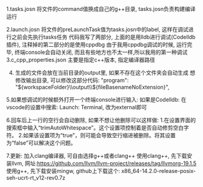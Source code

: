 
1.tasks.josn
    将文件的command值换成自己的g++目录, tasks.josn负责构建编译运行

2.launch.josn
    将文件的preLaunchTask值为tasks.josn中的label, 这样在调试进行之前会先执行tasks任务
    代码我写了两部分, 上面的是用lldb进行调试(Codelldb插件), 注释掉的第二部分的是使用cppdbg
    由于我用cppdbg调试的时候, 运行完毕, 终端console会自动关闭, 而且有些地方也不太一样,所以我用的第一种调试
3.c_cpp_properties.json
    主要是指定c++版本, 指定编译器路径

4.  生成的文件会放在当前目录的output里, 如果不存在这个文件夹会自动生成
    想修改输出目录, 可以修改这部分代码:
    "program": "${workspaceFolder}\\output\\${fileBasenameNoExtension}", 

5.如果想调试的时候额外打开一个终端console进行输入:
    如果是Codelldb:
        在vscode的设置中搜索: Launch: Terminal, 改为external即可
        
6.回车后上一行的空行会自动删除, 如果不想让他删除可以这样做:
      1.在设置界面的搜索框中输入“trimAutoWhitespace”。这个设置项控制着是否自动修剪空白字符。
      2.如果该设置项为“true”，则可能会导致空行缩进被删除。将其设置为“false”可以解决这个问题。
      
7.更新: 加入clang编译器, 可自由选择g++或者clang++
使用clang++, 先下载安装llvm, 网址:https://github.com/llvm/llvm-project/releases/tag/llvmorg-19.1.5
使用g++, 先下载安装mingw, github上下载这个: x86_64-14.2.0-release-posix-seh-ucrt-rt_v12-rev0.7z

